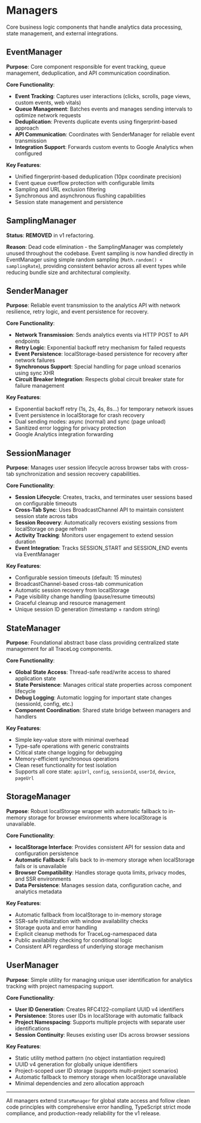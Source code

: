# Managers

Core business logic components that handle analytics data processing, state management, and external integrations.

## EventManager

**Purpose**: Core component responsible for event tracking, queue management, deduplication, and API communication coordination.

**Core Functionality**:
- **Event Tracking**: Captures user interactions (clicks, scrolls, page views, custom events, web vitals)
- **Queue Management**: Batches events and manages sending intervals to optimize network requests
- **Deduplication**: Prevents duplicate events using fingerprint-based approach
- **API Communication**: Coordinates with SenderManager for reliable event transmission
- **Integration Support**: Forwards custom events to Google Analytics when configured

**Key Features**:
- Unified fingerprint-based deduplication (10px coordinate precision)
- Event queue overflow protection with configurable limits
- Sampling and URL exclusion filtering
- Synchronous and asynchronous flushing capabilities
- Session state management and persistence

## SamplingManager

**Status**: **REMOVED** in v1 refactoring.

**Reason**: Dead code elimination - the SamplingManager was completely unused throughout the codebase. Event sampling is now handled directly in EventManager using simple random sampling (`Math.random() < samplingRate`), providing consistent behavior across all event types while reducing bundle size and architectural complexity.

## SenderManager

**Purpose**: Reliable event transmission to the analytics API with network resilience, retry logic, and event persistence for recovery.

**Core Functionality**:
- **Network Transmission**: Sends analytics events via HTTP POST to API endpoints
- **Retry Logic**: Exponential backoff retry mechanism for failed requests
- **Event Persistence**: localStorage-based persistence for recovery after network failures
- **Synchronous Support**: Special handling for page unload scenarios using sync XHR
- **Circuit Breaker Integration**: Respects global circuit breaker state for failure management

**Key Features**:
- Exponential backoff retry (1s, 2s, 4s, 8s...) for temporary network issues
- Event persistence in localStorage for crash recovery
- Dual sending modes: async (normal) and sync (page unload)
- Sanitized error logging for privacy protection
- Google Analytics integration forwarding

## SessionManager

**Purpose**: Manages user session lifecycle across browser tabs with cross-tab synchronization and session recovery capabilities.

**Core Functionality**:
- **Session Lifecycle**: Creates, tracks, and terminates user sessions based on configurable timeouts
- **Cross-Tab Sync**: Uses BroadcastChannel API to maintain consistent session state across tabs
- **Session Recovery**: Automatically recovers existing sessions from localStorage on page refresh
- **Activity Tracking**: Monitors user engagement to extend session duration
- **Event Integration**: Tracks SESSION_START and SESSION_END events via EventManager

**Key Features**:
- Configurable session timeouts (default: 15 minutes)
- BroadcastChannel-based cross-tab communication
- Automatic session recovery from localStorage
- Page visibility change handling (pause/resume timeouts)
- Graceful cleanup and resource management
- Unique session ID generation (timestamp + random string)

## StateManager

**Purpose**: Foundational abstract base class providing centralized state management for all TraceLog components.

**Core Functionality**:
- **Global State Access**: Thread-safe read/write access to shared application state
- **State Persistence**: Manages critical state properties across component lifecycle
- **Debug Logging**: Automatic logging for important state changes (sessionId, config, etc.)
- **Component Coordination**: Shared state bridge between managers and handlers

**Key Features**:
- Simple key-value store with minimal overhead
- Type-safe operations with generic constraints
- Critical state change logging for debugging
- Memory-efficient synchronous operations
- Clean reset functionality for test isolation
- Supports all core state: `apiUrl`, `config`, `sessionId`, `userId`, `device`, `pageUrl`

## StorageManager

**Purpose**: Robust localStorage wrapper with automatic fallback to in-memory storage for browser environments where localStorage is unavailable.

**Core Functionality**:
- **localStorage Interface**: Provides consistent API for session data and configuration persistence
- **Automatic Fallback**: Falls back to in-memory storage when localStorage fails or is unavailable
- **Browser Compatibility**: Handles storage quota limits, privacy modes, and SSR environments
- **Data Persistence**: Manages session data, configuration cache, and analytics metadata

**Key Features**:
- Automatic fallback from localStorage to in-memory storage
- SSR-safe initialization with window availability checks
- Storage quota and error handling
- Explicit cleanup methods for TraceLog-namespaced data
- Public availability checking for conditional logic
- Consistent API regardless of underlying storage mechanism

## UserManager

**Purpose**: Simple utility for managing unique user identification for analytics tracking with project namespacing support.

**Core Functionality**:
- **User ID Generation**: Creates RFC4122-compliant UUID v4 identifiers
- **Persistence**: Stores user IDs in localStorage with automatic fallback
- **Project Namespacing**: Supports multiple projects with separate user identifications
- **Session Continuity**: Reuses existing user IDs across browser sessions

**Key Features**:
- Static utility method pattern (no object instantiation required)
- UUID v4 generation for globally unique identifiers
- Project-scoped user ID storage (supports multi-project scenarios)
- Automatic fallback to memory storage when localStorage unavailable
- Minimal dependencies and zero allocation approach

---

All managers extend `StateManager` for global state access and follow clean code principles with comprehensive error handling, TypeScript strict mode compliance, and production-ready reliability for the v1 release.